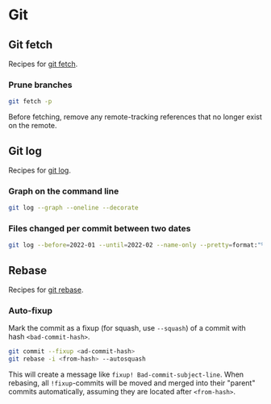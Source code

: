 # Git

## Git fetch
Recipes for [git fetch](https://git-scm.com/docs/git-fetch).

### Prune branches
```bash
git fetch -p
```
Before fetching, remove any remote-tracking references that no longer exist on the remote.

## Git log
Recipes for [git log](https://git-scm.com/docs/git-log).

### Graph on the command line
```bash
git log --graph --oneline --decorate
```

### Files changed per commit between two dates
```bash
git log --before=2022-01 --until=2022-02 --name-only --pretty=format:"%hx09 -- %an%x09%ad%x09%s"
```

## Rebase
Recipes for [git rebase](https://git-scm.com/docs/git-rebase).

### Auto-fixup
Mark the commit as a fixup (for squash, use `--squash`) of a commit with hash `<bad-commit-hash>`.
```bash
git commit --fixup <ad-commit-hash>
git rebase -i <from-hash> --autosquash
```
This will create a message like `fixup! Bad-commit-subject-line`. When rebasing, all `!fixup`-commits will be moved and
merged into their "parent" commits automatically, assuming they are located after `<from-hash>`.
